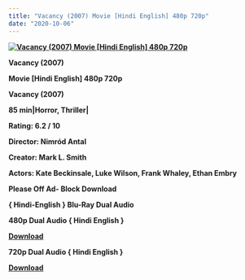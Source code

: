 ```yaml
---
title: "Vacancy (2007) Movie [Hindi English] 480p 720p"
date: "2020-10-06"
---
```


[**![Vacancy (2007) Movie [Hindi English] 480p 720p](https://1.bp.blogspot.com/-MgQzcEKICds/XwmiLhffGHI/AAAAAAAAD7I/MrGFqHRFP1Mr0uXke-H3urQ3L9IghHdbgCLcBGAsYHQ/s1600/vacancymoviehd.jpg "Vacancy (2007) Movie [Hindi English] 480p 720p")**](https://1.bp.blogspot.com/-MgQzcEKICds/XwmiLhffGHI/AAAAAAAAD7I/MrGFqHRFP1Mr0uXke-H3urQ3L9IghHdbgCLcBGAsYHQ/s1600/vacancymoviehd.jpg)

 **Vacancy (2007)**

**Movie \[Hindi English\] 480p 720p** 

 **Vacancy (2007)**

**85 min|Horror, Thriller|**

**Rating: 6.2 / 10** 

**Director: Nimród Antal**

**Creator: Mark L. Smith**

**Actors: Kate Beckinsale, Luke Wilson, Frank Whaley, Ethan Embry** 

**Please Off Ad- Block Download**

**{ Hindi-English } Blu-Ray Dual Audio**

**480p Dual Audio { Hindi English }**

[**Download**](https://zee.gl/z2o0jror)

**720p Dual Audio { Hindi English }**

[**Download**](https://zee.gl/eZxuqrt)
